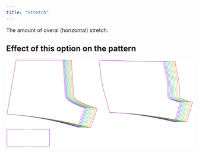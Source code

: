```yaml
---
title: "Stretch"
---
```


The amount of overal (horizontal) stretch.

## Effect of this option on the pattern

![This image shows the effect of this option by superimposing several variants that have a different value for this option](shin_stretch_sample.svg "Effect of this option on the pattern")
